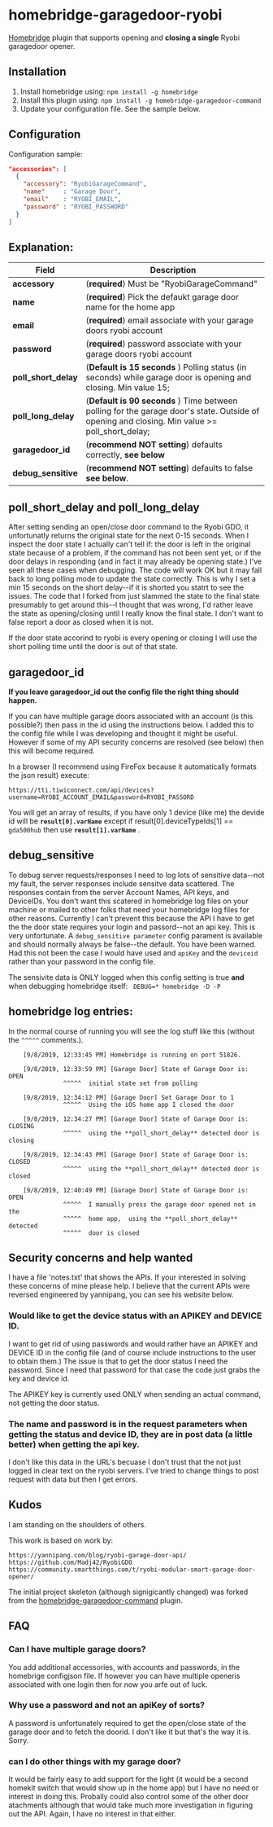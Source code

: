# homebridge-garagedoor-ryobi

[Homebridge](https://github.com/nfarina/homebridge) plugin that supports opening and **closing a single** Ryobi garagedoor opener.

## Installation

1. Install homebridge using: `npm install -g homebridge`
2. Install this plugin using: `npm install -g homebridge-garagedoor-command`
3. Update your configuration file. See the sample below.

## Configuration

Configuration sample:

```json
"accessories": [
  {
    "accessory": "RyobiGarageCommand",
    "name"     : "Garage Door",
    "email"    : "RYOBI_EMAIL",
    "password" : "RYOBI_PASSWORD"
  }
]

```
## Explanation:

Field                   | Description
------------------------|------------
**accessory**                  | (**required**) Must be "RyobiGarageCommand" 
**name**                          | (**required**) Pick the defaukt garage door name for the home app
**email** 			   | (**required**) email associate with your garage doors ryobi account 
**password**	                  | (**required**) password associate with your garage doors ryobi account 
**poll_short_delay**         | (**Default is 15 seconds** ) Polling status (in seconds) while garage door is opening and closing. Min value 15;  
**poll_long_delay**          | (**Default is 90 seconds** ) Time between polling for the garage door's state.  Outside of opening and closing. Min value >= poll_short_delay;
**garagedoor_id**        |  (**recommend NOT setting**) defaults correctly, **see below**
**debug_sensitive**    |  (**recommend NOT setting**) defaults to  false **see below**.

## poll_short_delay and poll_long_delay
After setting sending an open/close door command to the Ryobi GDO, it unfortunatly returns the original state for the next 0-15 seconds. When I inspect the door state I actually can't tell if: the door is left in the original state because of a problem,  if the command has not been sent yet, or if the door delays in responding (and in fact it may already be opening state.)  I've seen all these cases when debugging. The code will work OK but it may fall back to long polling mode to update the state correctly. This is why I set a min 15 seconds on the short delay--if it is shorted you statrt to see the issues. The code that I forked from just slammed the state to the final state presumably to get around this--I thought that was wrong, I'd rather leave the state as opening/closing until I really know the final state. I don't want to false report a door as closed when it is not.

If the door state accorind to ryobi is every opening or closing I will use the short polling time until the door is out of that state.

## garagedoor_id

**If you leave **garagedoor_id** out the config file the right thing should happen.**

If you can have multiple garage doors associated with an account (is this possible?) then pass in the id using the instructions below. I added this to the config file while I was developing and thought it might be useful. However if some of my API security concerns are resolved (see below) then this will become required.

In a browser (I recommend using FireFox because it automatically formats the json result) execute:

`https://tti.tiwiconnect.com/api/devices?username=RYOBI_ACCOUNT_EMAIL&password=RYOBI_PASSORD`

You will get an array of results, if you have only 1 device (like me) the devide id will be **`result[0].varName`** except if result[0].deviceTypeIds[1] == `gda500hub` then use **`result[1].varName`** .

## debug_sensitive

To debug server requests/responses I need to log lots of sensitive data--not my fault, the server responses include sensitve data scattered. The responses contain from the server Account Names, API keys, and DeviceIDs. You don't want this scatered in homebridge log files on your machine or mailed to other folks that need your homebridge log files for other reasons. Currently I can't prevent this because the API I have to get the the door state requires your login and passord--not an api key. This is very unfortunate. A  `debug_sensitive parameter`  config parament is available and should normally always be false--the default. You have been warned. Had this not been the case I would have used and `apiKey` and the `deviceid` rather than your password in the config file.

The sensivite data is ONLY logged when this config setting is true **and** when debugging homebridge itself: ` DEBUG=* homebridge -D -P`

## homebridge log entries:

In the normal course of running you will see the log stuff like this (without the  `^^^^^`  comments.). 

        [9/8/2019, 12:33:45 PM] Homebridge is running on port 51826.
        
        [9/8/2019, 12:33:59 PM] [Garage Door] State of Garage Door is: OPEN
                   ^^^^^  initial state set from polling
                   
        [9/8/2019, 12:34:12 PM] [Garage Door] Set Garage Door to 1 
                   ^^^^^  Using the iOS home app I closed the door
                   
        [9/8/2019, 12:34:27 PM] [Garage Door] State of Garage Door is: CLOSING
                   ^^^^^  using the **poll_short_delay** detected door is closing
                   
        [9/8/2019, 12:34:43 PM] [Garage Door] State of Garage Door is: CLOSED 
                   ^^^^^  using the **poll_short_delay** detected door is closed
                   
        [9/8/2019, 12:40:49 PM] [Garage Door] State of Garage Door is: OPEN 
                   ^^^^^  I manually press the garage door opened not in the
                   ^^^^^  home app,  using the **poll_short_delay** detected 
                   ^^^^^  door is closed

## Security concerns and help wanted

I have a file 'notes.txt' that shows the APIs. If your interested in solving these concerns of mine please help. I believe that the current APIs were reversed engineered by yannipang, you can see his website below.

### Would like to get the device status with an APIKEY and DEVICE ID.
I want to get rid of using passwords and would rather have an APIKEY and DEVICE ID in the config file (and of course include instructions to the user to obtain them.) The issue is that to get the door status I need the password. Since I need that password for that case the code just grabs the key and device id.

The  APIKEY key is currently used ONLY when sending an actual command, not getting the door status.

### The name and password is in the request parameters when getting the status and device ID, they are in post data (a little better) when getting the api key.

I don't like this data in the URL's becuase I don't trust that the not just logged in clear text on the ryobi servers. I've tried to change things to post request with data but then I get errors. 
    

## Kudos

I am standing on the shoulders of others.

This work is based on work by:

	https://yannipang.com/blog/ryobi-garage-door-api/
	https://github.com/Madj42/RyobiGDO
	https://community.smartthings.com/t/ryobi-modular-smart-garage-door-opener/
	
The initial project skeleton (although signigicantly changed) was forked from the [homebridge-garagedoor-command](https://github.com/apexad/homebridge-garagedoor-command) plugin.

## FAQ

### Can I have multiple garage doors?
You add additional accessories, with accounts and passwords, in the homebrige configjson file. 
If however you can have multiple openeris associated with one login then for now you arfe out of luck.

### Why use a password and not an apiKey of sorts?
A password is unfortunately required to get the open/close state of the garage door and to fetch the doorid. I don't like it but that's the way it is. Sorry.

### can I do other things with my garage door?
It would be fairly easy to add support for the light (it would be a second homekit switch that would show up in the home app) but I have no need or interest in doing this. Probally could also control some of the other door atachments although that would take much more investigation in figuring out the API. Again, I have no interest in that either.

